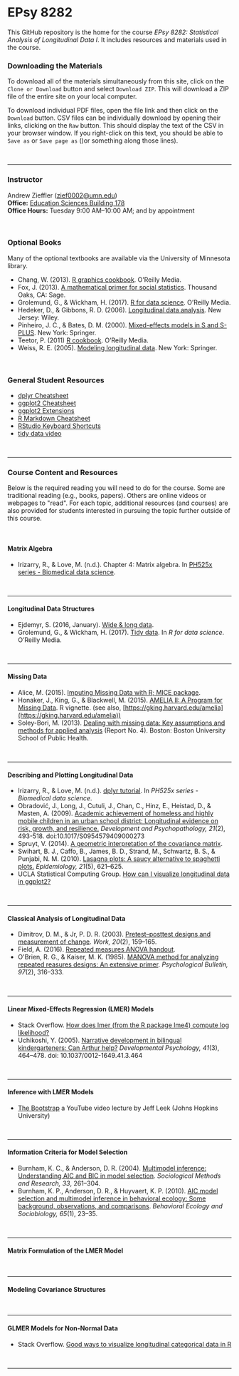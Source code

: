 EPsy 8282
=========

This GitHub repository is the home for the course _EPsy 8282: Statistical Analysis of Longitudinal Data I_. It includes resources and materials used in the course.


### Downloading the Materials

To download all of the materials simultaneously from this site, click on the `Clone or Download` button and select `Download ZIP`. This will download a ZIP file of the entire site on your local computer. 

To download individual PDF files, open the file link and then click on the `Download` button. CSV files can be individually download by opening their links, clicking on the `Raw` button. This should display the text of the CSV in your browser window. If you right-click on this text, you should be able to `Save as` or `Save page as` ()or something along those lines). 

<br />

---


### Instructor

Andrew Zieffler ([zief0002@umn.edu](mailto://zief0002@umn.edu)) <br />
**Office:** [Education Sciences Building 178](https://www.google.com/maps/place/Education+Sciences+Building/@44.9784043,-93.2394586,15z/data=!4m2!3m1!1s0x0:0x45656dac481b9150)  <br />**Office Hours:** Tuesday 9:00 AM&ndash;10:00 AM; and by appointment

<br />

### Optional Books

Many of the optional textbooks are available via the University of Minnesota library.

- Chang, W. (2013). [R graphics cookbook](https://primo.lib.umn.edu/primo-explore/fulldisplay?docid=UMN_ALMA51666796170001701&context=L&vid=TWINCITIES&search_scope=mncat_discovery&tab=article_discovery&lang=en_US). O’Reilly Media.
- Fox, J. (2013). [A mathematical primer for social statistics](http://methods.sagepub.com.ezp3.lib.umn.edu/book/a-mathematical-primer-for-social-statistics). Thousand Oaks, CA: Sage.
- Grolemund, G., &amp; Wickham, H. (2017). [R for data science](http://r4ds.had.co.nz/). O’Reilly Media.
- Hedeker, D., &amp; Gibbons, R. D. (2006). [Longitudinal data analysis](https://primo.lib.umn.edu/primo-explore/fulldisplay?docid=UMN_ALMA21406958650001701&context=L&vid=TWINCITIES&search_scope=mncat_discovery&tab=article_discovery&lang=en_US). New Jersey: Wiley.
- Pinheiro, J. C., &amp; Bates, D. M. (2000). [Mixed-effects models in S and S-PLUS](https://primo.lib.umn.edu/primo-explore/fulldisplay?docid=UMN_ALMA51617769650001701&context=L&vid=TWINCITIES&search_scope=mncat_discovery&isFrbr=true&tab=article_discovery&lang=en_US). New York: Springer. 
- Teetor, P. (2011) [R cookbook](https://primo.lib.umn.edu/primo-explore/fulldisplay?docid=UMN_ALMA51642131760001701&context=L&vid=TWINCITIES&search_scope=mncat_discovery&tab=article_discovery&lang=en_US). O’Reilly Media.
- Weiss, R. E. (2005). [Modeling longitudinal data](https://primo.lib.umn.edu/primo-explore/fulldisplay?docid=UMN_ALMA51555685310001701&context=L&vid=TWINCITIES&search_scope=mncat_discovery&tab=article_discovery&lang=en_US). New York: Springer.

<br />

### General Student Resources

- [dplyr Cheatsheet](https://www.rstudio.com/wp-content/uploads/2015/02/data-wrangling-cheatsheet.pdf)
- [ggplot2 Cheatsheet](https://www.rstudio.com/wp-content/uploads/2015/08/ggplot2-cheatsheet.pdf)
- [ggplot2 Extensions](http://ggplot2-exts.github.io/index.html)
- [R Markdown Cheatsheet](https://www.rstudio.com/wp-content/uploads/2015/02/rmarkdown-cheatsheet.pdf)
- [RStudio Keyboard Shortcuts](https://support.rstudio.com/hc/en-us/articles/200711853-Keyboard-Shortcuts)- [tidy data video](https://vimeo.com/33727555)<br />

---

### Course Content and Resources

Below is the required reading you will need to do for the course. Some are traditional reading (e.g., books, papers). Others are online videos or webpages to "read". For each topic, additional resources (and courses) are also provided for students interested in pursuing the topic further outside of this course.

<br />

#### Matrix Algebra

- Irizarry, R., &amp; Love, M. (n.d.). Chapter 4: Matrix algebra. In [PH525x series - Biomedical data science](http://genomicsclass.github.io/book/).

<br />

___

#### Longitudinal Data Structures

- Ejdemyr, S. (2016, January). [Wide &amp; long data](https://stanford.edu/~ejdemyr/r-tutorials/wide-and-long/). 
- Grolemund, G., &amp; Wickham, H. (2017). [Tidy data](http://r4ds.had.co.nz/tidy-data.html). In _R for data science_. O’Reilly Media.

<br />

___

#### Missing Data

- Alice, M. (2015). [Imputing Missing Data with R; MICE package](https://datascienceplus.com/imputing-missing-data-with-r-mice-package/).
- Honaker, J., King, G., &amp; Blackwell, M. (2015). [AMELIA II: A Program for Missing Data](https://cran.r-project.org/web/packages/Amelia/vignettes/amelia.pdf). R vignette. (see also, [https://gking.harvard.edu/amelia](https://gking.harvard.edu/amelia))
- Soley-Bori, M. (2013). [Dealing with missing data: Key assumptions and methods for applied analysis](http://www.bu.edu/sph/files/2014/05/Marina-tech-report.pdf) (Report No. 4). Boston: Boston University School of Public Health.

<br />

___

#### Describing and Plotting Longitudinal Data

- Irizarry, R., &amp; Love, M. (n.d.). [dplyr tutorial](http://genomicsclass.github.io/book/pages/dplyr_tutorial.html). In _PH525x series - Biomedical data science_.
- Obradović, J., Long, J., Cutuli, J., Chan, C., Hinz, E., Heistad, D., &amp; Masten, A. (2009). [Academic achievement of homeless and highly mobile children in an urban school district: Longitudinal evidence on risk, growth, and resilience.](https://primo.lib.umn.edu/primo-explore/fulldisplay?docid=TN_cambridgeS0954579409000273&context=PC&vid=TWINCITIES&search_scope=mncat_discovery&tab=article_discovery&lang=en_US) _Development and Psychopathology, 21_(2), 493-518. doi:10.1017/S0954579409000273
- Spruyt, V. (2014). [A geometric interpretation of the covariance matrix](http://www.visiondummy.com/2014/04/geometric-interpretation-covariance-matrix/).
- Swihart, B. J., Caffo, B., James, B. D., Strand, M., Schwartz, B. S., &amp; Punjabi, N. M. (2010). [Lasagna plots: A saucy alternative to spaghetti plots.](https://www.ncbi.nlm.nih.gov/pmc/articles/PMC2937254/) *Epidemiology, 21*(5), 621&ndash;625.
- UCLA Statistical Computing Group. [How can I visualize longitudinal data in ggplot2?](https://stats.idre.ucla.edu/r/faq/how-can-i-visualize-longitudinal-data-in-ggplot2/)



<br />

___


#### Classical Analysis of Longitudinal Data

- Dimitrov, D. M., & Jr, P. D. R. (2003). [Pretest&ndash;posttest designs and measurement of change](https://primo.lib.umn.edu/primo-explore/fulldisplay?docid=TN_medline12671209&context=PC&vid=TWINCITIES&search_scope=mncat_discovery&tab=article_discovery&lang=en_US
). _Work, 20_(2), 159&ndash;165.
- Field, A. (2016). [Repeated measures ANOVA handout](http://www.discoveringstatistics.com/docs/repeatedmeasures.pdf).
- O'Brien, R. G., &amp; Kaiser, M. K. (1985). [MANOVA method for analyzing repeated reasures designs: An extensive primer](https://wweb.uta.edu/management/Dr.Casper/Fall10/BSAD6314/Coursematerial/O'Brien%20&%20Kaiser%201985%20-%20MANOVA%20-%20RM%20-%20Psy%20Bull%2085.pdf). _Psychological Bulletin, 97_(2), 316&ndash;333.

<br />

___



#### Linear Mixed-Effects Regression (LMER) Models


- Stack Overflow. [How does lmer (from the R package lme4) compute log likelihood?](http://stackoverflow.com/questions/20980116/how-does-lmer-from-the-r-package-lme4-compute-log-likelihood)
- Uchikoshi, Y. (2005). [Narrative development in bilingual kindergarteners: Can Arthur help?](http://psycnet.apa.org.ezp3.lib.umn.edu/journals/dev/41/3/464) *Developmental Psychology, 41*(3), 464&ndash;478. doi: 10.1037/0012-1649.41.3.464

<br />

___


#### Inference with LMER Models

- [The Bootstrap](https://www.youtube.com/watch?v=_nhgHjdLE-I) a YouTube video lecture by Jeff Leek (Johns Hopkins University)

<br />

___


#### Information Criteria for Model Selection

- Burnham, K. C., &amp; Anderson, D. R. (2004). [Multimodel inference: Understanding AIC and BIC in model selection](http://smr.sagepub.com.ezp2.lib.umn.edu/content/33/2/261.full.pdf+html). _Sociological Methods and Research, 33_, 261&ndash;304.
- Burnham, K. P., Anderson, D. R., &amp; Huyvaert, K. P. (2010). [AIC model selection and multimodel inference in behavioral ecology: Some background, observations, and comparisons](http://doi.org/10.1007/s00265-010-1029-6). *Behavioral Ecology and Sociobiology, 65*(1), 23&ndash;35.



<br />

___
#### Matrix Formulation of the LMER Model


<br />

___

#### Modeling Covariance Structures


<br />

___

#### GLMER Models for Non-Normal Data

- Stack Overflow. [Good ways to visualize longitudinal categorical data in R](https://stackoverflow.com/questions/11513149/good-ways-to-visualize-longitudinal-categorical-data-in-r)

<br />

___





